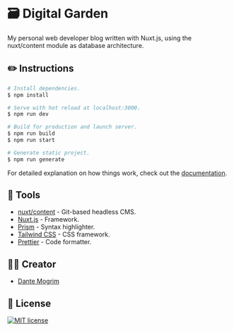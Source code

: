 <img src="https://media.giphy.com/media/wqnMODUxBuw2WYYcTD/giphy.gif" alt="">

#  :card_file_box: Digital Garden
My personal web developer blog written with Nuxt.js, using the nuxt/content module as database architecture.

## :pencil2: Instructions

```bash
# Install dependencies.
$ npm install

# Serve with hot reload at localhost:3000.
$ npm run dev

# Build for production and launch server.
$ npm run build
$ npm run start

# Generate static project.
$ npm run generate
```

For detailed explanation on how things work, check out the [documentation](https://nuxtjs.org).

## :paperclip: Tools
- [nuxt/content](https://content.nuxtjs.org/) - Git-based headless CMS.
- [Nuxt.js](https://nuxtjs.org/) - Framework.
- [Prism](https://prismjs.com/) - Syntax highlighter.
- [Tailwind CSS](https://tailwindcss.com/) - CSS framework.
- [Prettier](https://prettier.io/) - Code formatter.


## :man_technologist: Creator
- [Dante Mogrim]()

## :page_with_curl: License
[![MIT license](https://img.shields.io/badge/License-MIT-blue.svg)](https://lbesson.mit-license.org/)
